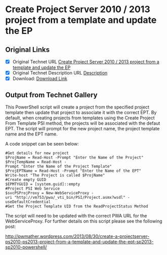 # Create Project Server 2010 / 2013 project from a template and update the EP

## Original Links

- [x] Original Technet URL [Create Project Server 2010 / 2013 project from a template and update the EP](https://gallery.technet.microsoft.com/Create-Server-2010-2013-19bd3cc7)
- [x] Original Technet Description URL [Description](https://gallery.technet.microsoft.com/Create-Server-2010-2013-19bd3cc7/description)
- [x] Download: [Download Link](Download\CreateProjectFromTemplateandchangeEPT.ps1)

## Output from Technet Gallery

This PowerShell script will create a project from the specified project template then update that project to associate it with the correct EPT. By default, when creating projects from templates using the Create Project From Template PSI method, the  projects will be associated with the defaut EPT. The script will prompt for the new project name, the project template name and the EPT name.

A code snippet can be seen below:

```
#Get details for new project
$ProjName = Read-Host -Prompt "Enter the Name of the Project"
$ProjTempName = Read-Host -Prompt "Enter the Name of the Project Template"
$ProjEPTName = Read-Host -Prompt "Enter the Name of the EPT"
Write-host "The Project is called $ProjName"
#Create empty GUID
$EPMTYGUID = [system.guid]::empty
#Project PSI Web Service
$svcPSProjProxy = New-WebServiceProxy -uri "http://vm753/pwa/_vti_bin/PSI/Project.asmx?wsdl" -useDefaultCredential
#Get the Project Template UID from the ReadProjectStatus Method
```

The script will need to be updated with the correct PWA URL for the WebServiceProxy. For further details on this script please see the following post:

http://pwmather.wordpress.com/2013/08/30/create-a-projectserver-ps2010-ps2013-project-from-a-template-and-update-the-ept-sp2013-sp2010-powershell/

